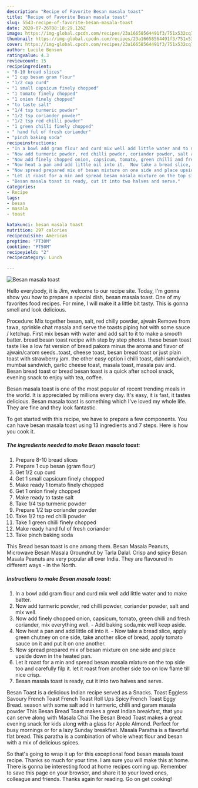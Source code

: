 ```yaml
---
description: "Recipe of Favorite Besan masala toast"
title: "Recipe of Favorite Besan masala toast"
slug: 5543-recipe-of-favorite-besan-masala-toast
date: 2020-07-26T08:18:29.126Z
image: https://img-global.cpcdn.com/recipes/23a16658564491f3/751x532cq70/besan-masala-toast-recipe-main-photo.jpg
thumbnail: https://img-global.cpcdn.com/recipes/23a16658564491f3/751x532cq70/besan-masala-toast-recipe-main-photo.jpg
cover: https://img-global.cpcdn.com/recipes/23a16658564491f3/751x532cq70/besan-masala-toast-recipe-main-photo.jpg
author: Lucile Benson
ratingvalue: 4.3
reviewcount: 15
recipeingredient:
- "8-10 bread slices"
- "1 cup besan gram flour"
- "1/2 cup curd"
- "1 small capsicum finely chopped"
- "1 tomato finely chopped"
- "1 onion finely chopped"
- "to taste salt"
- "1/4 tsp turmeric powder"
- "1/2 tsp coriander powder"
- "1/2 tsp red chilli powder"
- "1 green chilli finely chopped"
- " hand ful of fresh coriander"
- "pinch baking soda"
recipeinstructions:
- "In a bowl add gram flour and curd mix well add little water and to make batter."
- "Now add turmeric powder, red chilli powder, coriander powder, salt and mix well."
- "Now add finely chopped onion, capsicum, tomato, green chilli and fresh coriander, mix everything well. Add baking soda,mix well keep aside."
- "Now heat a pan and add little oil into it.  Now take a bread slice, apply green chutney on one side, take another slice of bread, apply tomato sauce on it and put it on one another."
- "Now spread prepared mix of besan mixture on one side and place upside down in the heated pan."
- "Let it roast for a min and spread besan masala mixture on the top side too and carefully filp it. let it roast from another side too on low flame till nice crisp."
- "Besan masala toast is ready, cut it into two halves and serve."
categories:
- Recipe
tags:
- besan
- masala
- toast

katakunci: besan masala toast 
nutrition: 297 calories
recipecuisine: American
preptime: "PT30M"
cooktime: "PT50M"
recipeyield: "2"
recipecategory: Lunch

---
```



![Besan masala toast](https://img-global.cpcdn.com/recipes/23a16658564491f3/751x532cq70/besan-masala-toast-recipe-main-photo.jpg)

Hello everybody, it is Jim, welcome to our recipe site. Today, I'm gonna show you how to prepare a special dish, besan masala toast. One of my favorites food recipes. For mine, I will make it a little bit tasty. This is gonna smell and look delicious.

Procedure: Mix together besan, salt, red chilly powder, ajwain Remove from tawa, sprinkle chat masala and serve the toasts piping hot with some sauce / ketchup. First mix besan with water and add salt to it to make a smooth batter. bread besan toast recipe with step by step photos. these besan toast taste like a low fat version of bread pakora minus the aroma and flavor of ajwain/carom seeds..toast, cheese toast, besan bread toast or just plain toast with strawberry jam. the other easy option i chilli toast, dahi sandwich, mumbai sandwich, garlic cheese toast, masala toast, masala pav and. Besan bread toast or bread besan toast is a quick after school snack, evening snack to enjoy with tea, coffee.

Besan masala toast is one of the most popular of recent trending meals in the world. It is appreciated by millions every day. It's easy, it is fast, it tastes delicious. Besan masala toast is something which I've loved my whole life. They are fine and they look fantastic.


To get started with this recipe, we have to prepare a few components. You can have besan masala toast using 13 ingredients and 7 steps. Here is how you cook it.

<!--inarticleads1-->

##### The ingredients needed to make Besan masala toast:

1. Prepare 8-10 bread slices
1. Prepare 1 cup besan (gram flour)
1. Get 1/2 cup curd
1. Get 1 small capsicum finely chopped
1. Make ready 1 tomato finely chopped
1. Get 1 onion finely chopped
1. Make ready to taste salt
1. Take 1/4 tsp turmeric powder
1. Prepare 1/2 tsp coriander powder
1. Take 1/2 tsp red chilli powder
1. Take 1 green chilli finely chopped
1. Make ready  hand ful of fresh coriander
1. Take pinch baking soda


This Bread besan toast is one among them. Besan Masala Peanuts, Microwave Besan Masala Groundnut by Tarla Dalal. Crisp and spicy Besan Masala Peanuts are very popular all over India. They are flavoured in different ways - in the North. 

<!--inarticleads2-->

##### Instructions to make Besan masala toast:

1. In a bowl add gram flour and curd mix well add little water and to make batter.
1. Now add turmeric powder, red chilli powder, coriander powder, salt and mix well.
1. Now add finely chopped onion, capsicum, tomato, green chilli and fresh coriander, mix everything well. - Add baking soda,mix well keep aside.
1. Now heat a pan and add little oil into it.  - Now take a bread slice, apply green chutney on one side, take another slice of bread, apply tomato sauce on it and put it on one another.
1. Now spread prepared mix of besan mixture on one side and place upside down in the heated pan.
1. Let it roast for a min and spread besan masala mixture on the top side too and carefully filp it. let it roast from another side too on low flame till nice crisp.
1. Besan masala toast is ready, cut it into two halves and serve.


Besan Toast is a delicious Indian recipe served as a Snacks. Toast Eggless Savoury French Toast French Toast Roll Ups Spicy French Toast Eggy Bread. season with some salt add in turmeric, chilli and garam masala powder This Besan Bread Toast makes a great Indian breakfast, that you can serve along with Masala Chai The Besan Bread Toast makes a great evening snack for kids along with a glass for Apple Almond. Perfect for busy mornings or for a lazy Sunday breakfast. Masala Paratha is a flavorful flat bread. This paratha is a combination of whole wheat flour and besan with a mix of delicious spices. 

So that's going to wrap it up for this exceptional food besan masala toast recipe. Thanks so much for your time. I am sure you will make this at home. There is gonna be interesting food at home recipes coming up. Remember to save this page on your browser, and share it to your loved ones, colleague and friends. Thanks again for reading. Go on get cooking!
